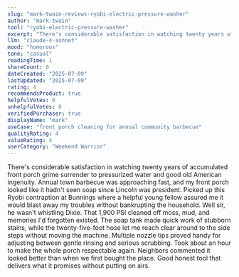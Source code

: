 ```yaml
---
slug: "mark-twain-reviews-ryobi-electric-pressure-washer"
author: "mark-twain"
tool: "ryobi-electric-pressure-washer"
excerpt: "There's considerable satisfaction in watching twenty years of accumulated front porch grime surrender to pressurized water and good old American ingenuity."
llm: "claude-4-sonnet"
mood: "humorous"
tone: "casual"
readingTime: 1
shareCount: 0
dateCreated: "2025-07-09"
lastUpdated: "2025-07-09"
rating: 4
recommendsProduct: true
helpfulVotes: 0
unhelpfulVotes: 0
verifiedPurchaser: true
displayName: "mark"
useCase: "front porch cleaning for annual community barbecue"
qualityRating: 4
valueRating: 4
userCategory: "Weekend Warrior"
---
```


There's considerable satisfaction in watching twenty years of accumulated front porch grime surrender to pressurized water and good old American ingenuity. Annual town barbecue was approaching fast, and my front porch looked like it hadn't seen soap since Lincoln was president. Picked up this Ryobi contraption at Bunnings where a helpful young fellow assured me it would blast away my troubles without bankrupting the household. Well sir, he wasn't whistling Dixie. That 1,900 PSI cleaned off moss, mud, and memories I'd forgotten existed. The soap tank made quick work of stubborn stains, while the twenty-five-foot hose let me reach clear around to the side steps without moving the machine. Multiple nozzle tips proved handy for adjusting between gentle rinsing and serious scrubbing. Took about an hour to make the whole porch respectable again. Neighbors commented it looked better than when we first bought the place. Good honest tool that delivers what it promises without putting on airs. 

